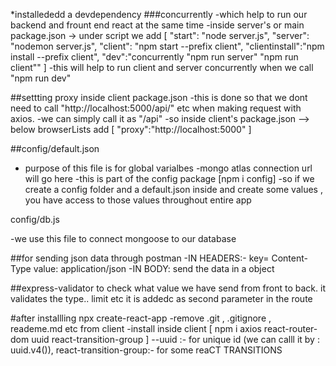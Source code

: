 \*installededd a devdependency ###concurrently
-which help to run our backend and frount end react at the same time
-inside server's or main package.json -> under script we add [
"start": "node server.js",
"server": "nodemon server.js",
"client": "npm start --prefix client",
"clientinstall":"npm install --prefix client",
"dev":"concurrently \"npm run server\" \"npm run client\""
]
-this will help to run client and server concurrently when we call "npm run dev"

##settting proxy inside client package.json
-this is done so that we dont need to call "http://localhost:5000/api/" etc when making request with axios.
-we can simply call it as "/api"
-so inside client's package.json --> below browserLists add
[
"proxy":"http://localhost:5000"
]

##config/default.json

- purpose of this file is for global varialbes
  -mongo atlas connection url will go here
  -this is part of the config package [npm i config]
  -so if we create a config folder and a default.json inside and create some values , you
  have access to those values throughout entire app

config/db.js

-we use this file to connect mongoose to our database

##for sending json data through postman
-IN HEADERS:- key= Content-Type value: application/json
-IN BODY: send the data in a object

##express-validator
to check what value we have send from front to back. it validates the type.. limit etc
it is addedc as second parameter in the route

#after installling npx create-react-app
-remove .git , .gitignore , reademe.md etc from client
-install inside client [ npm i axios react-router-dom uuid react-transition-group ]
--uuid :- for unique id (we can calll it by : uuid.v4()), react-transition-group:- for some reaCT TRANSITIONS
